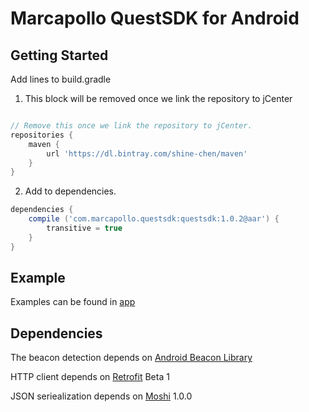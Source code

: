 # Marcapollo QuestSDK for Android #



##  Getting Started ##

Add lines to build.gradle

1. This block will be removed once we link the repository to jCenter
```gradle

// Remove this once we link the repository to jCenter.
repositories {
    maven {
        url 'https://dl.bintray.com/shine-chen/maven'
    }
}
```

2. Add to dependencies.
```gradle
dependencies {
	compile ('com.marcapollo.questsdk:questsdk:1.0.2@aar') {
		transitive = true
	}
}

```

## Example ##
Examples can be found in [app](app)

## Dependencies ##

The beacon detection depends on [Android Beacon Library](http://altbeacon.github.io/android-beacon-library/index.html)

HTTP client depends on [Retrofit](http://square.github.io/retrofit/) Beta 1

JSON seriealization depends on [Moshi](https://github.com/square/moshi) 1.0.0
